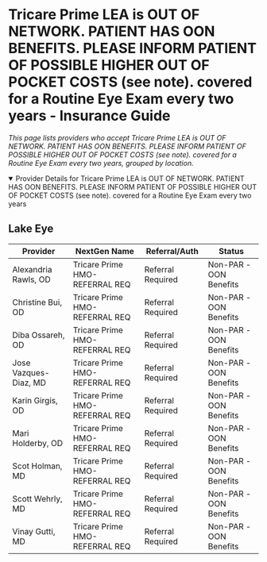 # Tricare Prime LEA is OUT OF NETWORK. PATIENT HAS OON BENEFITS. PLEASE INFORM PATIENT OF POSSIBLE HIGHER OUT OF POCKET COSTS (see note). covered for a Routine Eye Exam every two years - Insurance Guide

*This page lists providers who accept Tricare Prime LEA is OUT OF NETWORK. PATIENT HAS OON BENEFITS. PLEASE INFORM PATIENT OF POSSIBLE HIGHER OUT OF POCKET COSTS (see note). covered for a Routine Eye Exam every two years, grouped by location.*

<details open><summary>Provider Details for Tricare Prime LEA is OUT OF NETWORK. PATIENT HAS OON BENEFITS. PLEASE INFORM PATIENT OF POSSIBLE HIGHER OUT OF POCKET COSTS (see note). covered for a Routine Eye Exam every two years</summary>

## Lake Eye 

| Provider | NextGen Name | Referral/Auth | Status |
|----------|-------------|--------------|--------|
| Alexandria Rawls, OD | Tricare Prime HMO-REFERRAL REQ | Referral Required | Non-PAR -OON Benefits |
| Christine Bui, OD | Tricare Prime HMO-REFERRAL REQ | Referral Required | Non-PAR -OON Benefits |
| Diba Ossareh, OD | Tricare Prime HMO-REFERRAL REQ | Referral Required | Non-PAR -OON Benefits |
| Jose Vazques-Diaz, MD | Tricare Prime HMO-REFERRAL REQ | Referral Required | Non-PAR -OON Benefits |
| Karin Girgis, OD | Tricare Prime HMO-REFERRAL REQ | Referral Required | Non-PAR -OON Benefits |
| Mari Holderby, OD | Tricare Prime HMO-REFERRAL REQ | Referral Required | Non-PAR -OON Benefits |
| Scot Holman, MD | Tricare Prime HMO-REFERRAL REQ | Referral Required | Non-PAR -OON Benefits |
| Scott Wehrly, MD | Tricare Prime HMO-REFERRAL REQ | Referral Required | Non-PAR -OON Benefits |
| Vinay Gutti, MD | Tricare Prime HMO-REFERRAL REQ | Referral Required | Non-PAR -OON Benefits |

</details>

